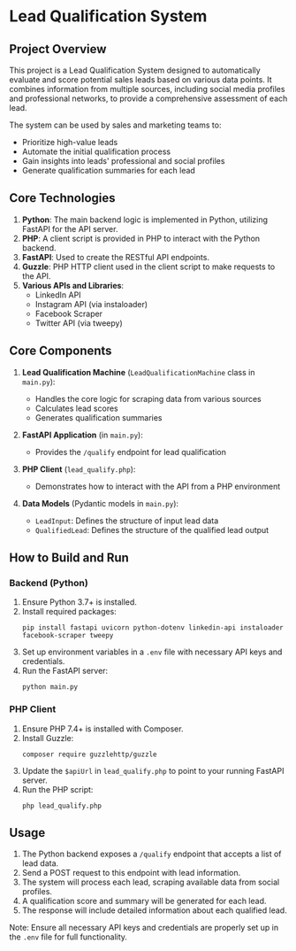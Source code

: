 # Lead Qualification System

## Project Overview

This project is a Lead Qualification System designed to automatically evaluate and score potential sales leads based on various data points. It combines information from multiple sources, including social media profiles and professional networks, to provide a comprehensive assessment of each lead.

The system can be used by sales and marketing teams to:
- Prioritize high-value leads
- Automate the initial qualification process
- Gain insights into leads' professional and social profiles
- Generate qualification summaries for each lead

## Core Technologies

1. **Python**: The main backend logic is implemented in Python, utilizing FastAPI for the API server.
2. **PHP**: A client script is provided in PHP to interact with the Python backend.
3. **FastAPI**: Used to create the RESTful API endpoints.
4. **Guzzle**: PHP HTTP client used in the client script to make requests to the API.
5. **Various APIs and Libraries**:
   - LinkedIn API
   - Instagram API (via instaloader)
   - Facebook Scraper
   - Twitter API (via tweepy)

## Core Components

1. **Lead Qualification Machine** (`LeadQualificationMachine` class in `main.py`):
   - Handles the core logic for scraping data from various sources
   - Calculates lead scores
   - Generates qualification summaries

2. **FastAPI Application** (in `main.py`):
   - Provides the `/qualify` endpoint for lead qualification

3. **PHP Client** (`lead_qualify.php`):
   - Demonstrates how to interact with the API from a PHP environment

4. **Data Models** (Pydantic models in `main.py`):
   - `LeadInput`: Defines the structure of input lead data
   - `QualifiedLead`: Defines the structure of the qualified lead output

## How to Build and Run

### Backend (Python)

1. Ensure Python 3.7+ is installed.
2. Install required packages:
   ```
   pip install fastapi uvicorn python-dotenv linkedin-api instaloader facebook-scraper tweepy
   ```
3. Set up environment variables in a `.env` file with necessary API keys and credentials.
4. Run the FastAPI server:
   ```
   python main.py
   ```

### PHP Client

1. Ensure PHP 7.4+ is installed with Composer.
2. Install Guzzle:
   ```
   composer require guzzlehttp/guzzle
   ```
3. Update the `$apiUrl` in `lead_qualify.php` to point to your running FastAPI server.
4. Run the PHP script:
   ```
   php lead_qualify.php
   ```

## Usage

1. The Python backend exposes a `/qualify` endpoint that accepts a list of lead data.
2. Send a POST request to this endpoint with lead information.
3. The system will process each lead, scraping available data from social profiles.
4. A qualification score and summary will be generated for each lead.
5. The response will include detailed information about each qualified lead.

Note: Ensure all necessary API keys and credentials are properly set up in the `.env` file for full functionality.